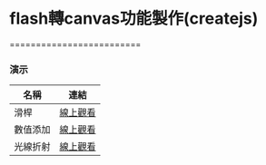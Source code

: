 # flash轉canvas功能製作(createjs)
=========================
### 演示
|名稱|連結|
|---|---|
|滑桿|[線上觀看](https://virtools.github.io/createjs/NumberSlider_FUN01.html)|
|數值添加|[線上觀看](https://virtools.github.io/createjs/Number_FUN01.html)|
|光線折射|[線上觀看](https://virtools.github.io/createjs/Refraction_FUN01.html)|
